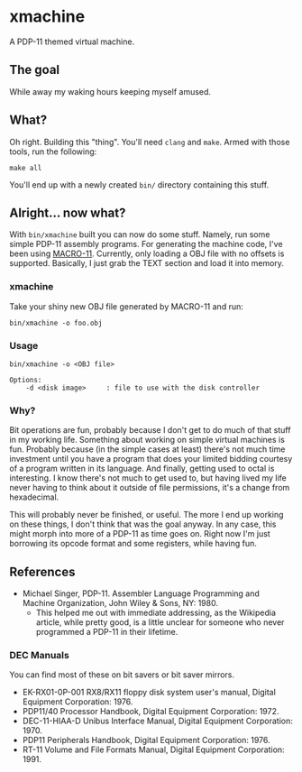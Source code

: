 # xmachine

A PDP-11 themed virtual machine.

## The goal

While away my waking hours keeping myself amused.

## What?

Oh right. Building this "thing". You'll need `clang` and `make`.
Armed with those tools, run the following:

```
make all
```

You'll end up with a newly created `bin/` directory containing this stuff.

## Alright... now what?

With `bin/xmachine` built you can now do some stuff. Namely, run some simple PDP-11
assembly programs. For generating the machine code, I've been using [MACRO-11](https://github.com/shattered/macro11).
Currently, only loading a OBJ file with no offsets is supported. Basically, I just
grab the TEXT section and load it into memory.

### xmachine

Take your shiny new OBJ file generated by MACRO-11 and run:
```
bin/xmachine -o foo.obj
```

### Usage

```
bin/xmachine -o <OBJ file>

Options:
    -d <disk image>     : file to use with the disk controller
```

### Why?

Bit operations are fun, probably because I don't get to do much of that stuff in my
working life. Something about working on simple virtual machines is fun. Probably because
(in the simple cases at least) there's not much time investment until you have a program
that does your limited bidding courtesy of a program written in its language. And finally,
getting used to octal is interesting. I know there's not much to get used to, but having
lived my life never having to think about it outside of file permissions, it's a change
from hexadecimal.

This will probably never be finished, or useful. The more I end up working on these things,
I don't think that was the goal anyway. In any case, this might morph into more of a
PDP-11 as time goes on. Right now I'm just borrowing its opcode format and some registers,
while having fun.

## References

- Michael Singer, PDP-11. Assembler Language Programming and Machine Organization, John Wiley & Sons, NY: 1980.
    - This helped me out with immediate addressing, as the Wikipedia article, while pretty
    good, is a little unclear for someone who never programmed a PDP-11 in their lifetime.

### DEC Manuals
You can find most of these on bit savers or bit saver mirrors.

- EK-RX01-0P-001 RX8/RX11 floppy disk system user's manual, Digital Equipment Corporation: 1976.
- PDP11/40 Processor Handbook, Digital Equipment Corporation: 1972.
- DEC-11-HIAA-D Unibus Interface Manual, Digital Equipment Corporation: 1970.
- PDP11 Peripherals Handbook, Digital Equipment Corporation: 1976.
- RT-11 Volume and File Formats Manual, Digital Equipment Corporation: 1991.